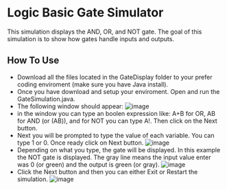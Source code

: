 # Logic Basic Gate Simulator
This simulation displays the AND, OR, and NOT gate. The goal of this simulation is to show how gates handle inputs and outputs. 
## How To Use
- Download all the files located in the GateDisplay folder to your prefer coding enviroment (make sure you have Java install).
- Once you have download and setup your enviroment. Open and run the GateSimulation.java.
- The following window should appear:
 ![image](https://github.com/user-attachments/assets/d9aa9cee-da97-43d4-95cb-f3cc683dc200)
- in the window you can type an boolen expression like: A+B for OR, AB for AND (or (AB)), and for NOT you can type A!. Then click on the Next button.
- Next you will be prompted to type the value of each variable. You can type 1 or 0. Once ready click on Next button.
![image](https://github.com/user-attachments/assets/0fd41280-b0e0-4601-9479-b9e8b5bb1d83)
- Depending on what you type, the gate will be displayed. In this example the NOT gate is displayed. The gray line means the input value enter was 0 (or green) and the output is green (or gray).
![image](https://github.com/user-attachments/assets/75052151-705a-4062-8ed0-0ef5ff62eadc)
- Click the Next button and then you can either Exit or Restart the simulation.
![image](https://github.com/user-attachments/assets/edcae782-11aa-45e7-8fcc-e6967cca003e)



